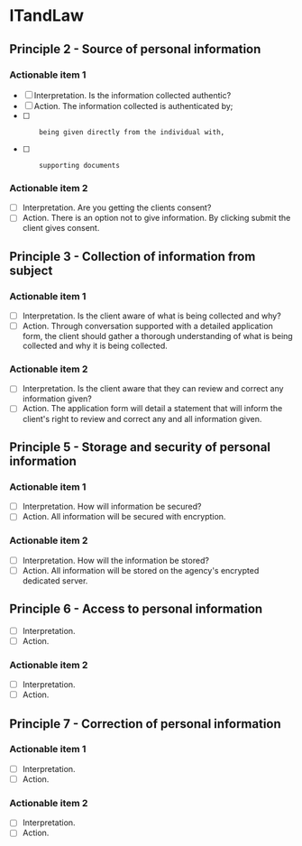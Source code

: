 # ITandLaw

## Principle 2 - Source of personal information

### Actionable item 1
- [ ] Interpretation. Is the information collected authentic?
- [ ] Action. The information collected is authenticated by;
- [ ]         being given directly from the individual with,
- [ ]         supporting documents

### Actionable item 2
- [ ] Interpretation. Are you getting the clients consent?
- [ ] Action. There is an option not to give information. By clicking submit the client gives consent.

## Principle 3 - Collection of information from subject

### Actionable item 1
- [ ] Interpretation. Is the client aware of what is being collected and why?
- [ ] Action. Through conversation supported with a detailed application form, the client should gather a thorough understanding of what is being collected and why it is being collected.

### Actionable item 2
- [ ] Interpretation. Is the client aware that they can review and correct any information given?
- [ ] Action. The application form will detail a statement that will inform the client's right to review and correct any and all information given.

## Principle 5 - Storage and security of personal information

### Actionable item 1
- [ ] Interpretation. How will information be secured?
- [ ] Action. All information will be secured with encryption.

### Actionable item 2
- [ ] Interpretation. How will the information be stored?
- [ ] Action. All information will be stored on the agency's encrypted dedicated server.

## Principle 6 - Access to personal information
<!-- Actionable item 1 -->
- [ ] Interpretation. 
- [ ] Action. 

### Actionable item 2
- [ ] Interpretation. 
- [ ] Action. 

## Principle 7 - Correction of personal information

### Actionable item 1
- [ ] Interpretation. 
- [ ] Action. 

### Actionable item 2
- [ ] Interpretation. 
- [ ] Action. 
